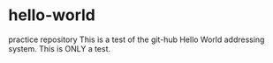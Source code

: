 # hello-world
practice repository
This is a test of the git-hub Hello World addressing system.
This is ONLY a test.
